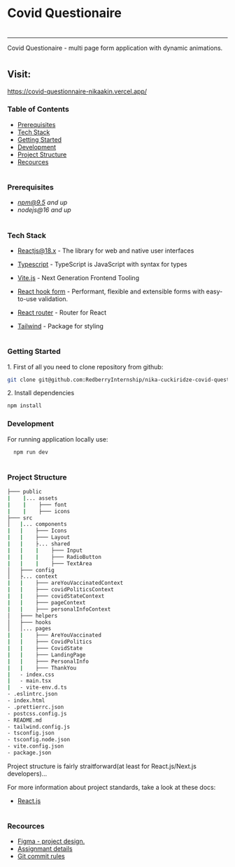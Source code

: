 <div style="display:flex; align-items: center">
  <h1 style="position:relative; top: -6px" >Covid Questionaire</h1>
</div>

---

Covid Questionaire - multi page form application with dynamic animations.

#

## Visit: 

https://covid-questionnaire-nikaakin.vercel.app/

### Table of Contents

- [Prerequisites](#prerequisites)
- [Tech Stack](#tech-stack)
- [Getting Started](#getting-started)
- [Development](#development)
- [Project Structure](#project-structure)
- [Recources](#recources)

#

### Prerequisites

- *npm@9.5 and up*
- _nodejs@16 and up_

#

### Tech Stack

- [Reactjs@18.x](https://react.dev/) - The library for web and native user interfaces

- [Typescript](https://www.typescriptlang.org/) - TypeScript is JavaScript with syntax for types

- [Vite.js](https://vitejs.dev/) - Next Generation Frontend Tooling

- [React hook form](https://react-hook-form.com/) - Performant, flexible and extensible forms with easy-to-use validation.

- [React router](https://reactrouter.com/en/main) - Router for React

- [Tailwind](https://tailwindcss.com/) - Package for styling

#

### Getting Started

1\. First of all you need to clone repository from github:

```sh
git clone git@github.com:RedberryInternship/nika-cuckiridze-covid-questioanre.git
```

2\. Install dependencies

```sh
npm install
```

### Development

For running application locally use:

```sh
  npm run dev
```

#

### Project Structure

```bash
├─── public
|    |... assets
|    |    ├─── font
|    |    ├─── icons
├─── src
│   |... components
|   |    ├─── Icons
|   |    ├─── Layout
|   |    ├... shared
|   |    |    ├─── Input
|   |    |    ├─── RadioButton
|   |    |    ├─── TextArea
│   ├─── config
│   ├... context
|   |    ├─── areYouVaccinatedContext
|   |    ├─── covidPoliticsContext
|   |    ├─── covidStateContext
|   |    ├─── pageContext
|   |    ├─── personalInfoContext
│   ├─── helpers
│   ├─── hooks
│   │... pages
|   |    ├─── AreYouVaccinated
|   |    ├─── CovidPolitics
|   |    ├─── CovidState
|   |    ├─── LandingPage
|   |    ├─── PersonalInfo
|   |    ├─── ThankYou
|   - index.css
|   - main.tsx
|   - vite-env.d.ts
- .eslintrc.json
- index.html
- .prettierrc.json
- postcss.config.js
- README.md
- tailwind.config.js
- tsconfig.json
- tsconfig.node.json
- vite.config.json
- package.json
```

Project structure is fairly straitforward(at least for React.js/Next.js developers)...

For more information about project standards, take a look at these docs:

- [React.js](https://react.dev/)

#

### Recources

- [Figma - project design.](https://www.figma.com/file/56t2BI25FcD0LAIjR4GVkQ/%E1%83%99%E1%83%98%E1%83%97%E1%83%AE%E1%83%95%E1%83%90%E1%83%A0%E1%83%98?node-id=37%3A3)
- [Assignmant details](https://redberry.gitbook.io/assignment-i-covid-questionaire/)
- [Git commit rules](https://redberry.gitbook.io/resources/other/git-is-semantikuri-komitebi)
